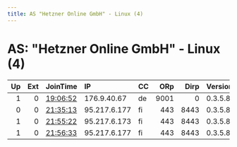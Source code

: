 ```yaml
---
title: AS "Hetzner Online GmbH" - Linux (4)
---
```


# AS: "Hetzner Online GmbH" - Linux (4)

|   Up |   Ext | JoinTime                                                                                            | IP           | CC   |   ORp |   Dirp | Version   | Contact   | Nickname   |   eFamMembers |
|-----:|------:|:----------------------------------------------------------------------------------------------------|:-------------|:-----|------:|-------:|:----------|:----------|:-----------|--------------:|
|    1 |     0 | [19:06:52](https://metrics.torproject.org/rs.html#details/088A6237EED87EDEB0E1E3AD0A4A419F963F0787) | 176.9.40.67  | de   |  9001 |      0 | 0.3.5.8   | None      | Unnamed    |             1 |
|    0 |     0 | [21:35:13](https://metrics.torproject.org/rs.html#details/81D46884C0E5F5602F1C3270F7B3C9C43149D87E) | 95.217.6.177 | fi   |   443 |   8443 | 0.3.5.8   | None      | Unnamed    |             1 |
|    1 |     0 | [21:55:22](https://metrics.torproject.org/rs.html#details/D8F944082B653D494402629BE49CB1F0FD7186A6) | 95.217.6.173 | fi   |   443 |   8443 | 0.3.5.8   | None      | Unnamed    |             1 |
|    1 |     0 | [21:56:33](https://metrics.torproject.org/rs.html#details/184BC6A8EFB4E98D3EAA165CC7D8C735426A5EA7) | 95.217.6.177 | fi   |   443 |   8443 | 0.3.5.8   | None      | Unnamed    |             1 |
